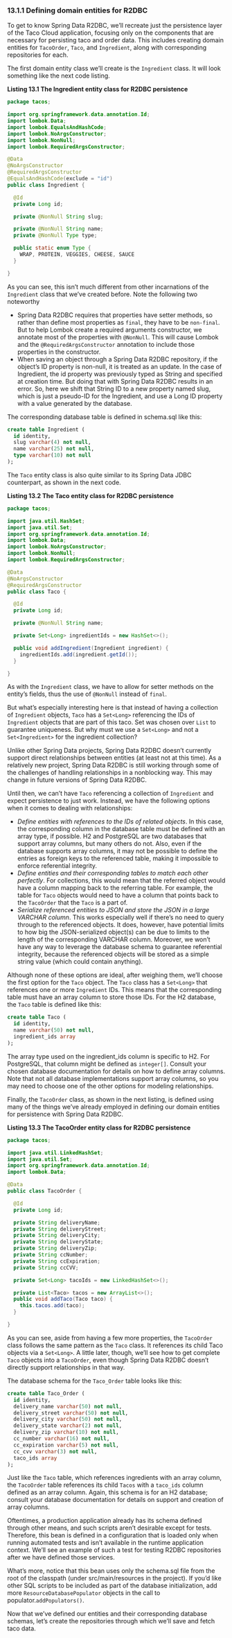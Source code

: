 ### 13.1.1 Defining domain entities for R2DBC

To get to know Spring Data R2DBC, we’ll recreate just the persistence layer of the Taco Cloud application, focusing only on the components that are necessary for persisting taco and order data. This includes creating domain entities for `TacoOrder`, `Taco`, and `Ingredient`, along with corresponding repositories for each.

The first domain entity class we’ll create is the `Ingredient` class. It will look something like the next code listing.

**Listing 13.1 The Ingredient entity class for R2DBC persistence**

```java
package tacos;

import org.springframework.data.annotation.Id;
import lombok.Data;
import lombok.EqualsAndHashCode;
import lombok.NoArgsConstructor;
import lombok.NonNull;
import lombok.RequiredArgsConstructor;

@Data
@NoArgsConstructor
@RequiredArgsConstructor
@EqualsAndHashCode(exclude = "id")
public class Ingredient {

  @Id
  private Long id;

  private @NonNull String slug;

  private @NonNull String name;
  private @NonNull Type type;

  public static enum Type {
    WRAP, PROTEIN, VEGGIES, CHEESE, SAUCE
  }

}
```

As you can see, this isn’t much different from other incarnations of the `Ingredient` class that we’ve created before. Note the following two noteworthy

* Spring Data R2DBC requires that properties have setter methods, so rather than define most properties as `final`, they have to be `non-final`. But to help Lombok create a required arguments constructor, we annotate most of the properties with `@NonNull`. This will cause Lombok and the `@RequiredArgsConstructor` annotation to include those properties in the constructor.
* When saving an object through a Spring Data R2DBC repository, if the object’s ID property is non-null, it is treated as an update. In the case of Ingredient, the id property was previously typed as String and specified at creation time. But doing that with Spring Data R2DBC results in an error. So, here we shift that String ID to a new property named slug, which is just a pseudo-ID for the Ingredient, and use a Long ID property with a value generated by the database.

The corresponding database table is defined in schema.sql like this:

```sql
create table Ingredient (
  id identity,
  slug varchar(4) not null,
  name varchar(25) not null,
  type varchar(10) not null
);
```

The `Taco` entity class is also quite similar to its Spring Data JDBC counterpart, as shown in the next code.

**Listing 13.2 The Taco entity class for R2DBC persistence**

```java
package tacos;

import java.util.HashSet;
import java.util.Set;
import org.springframework.data.annotation.Id;
import lombok.Data;
import lombok.NoArgsConstructor;
import lombok.NonNull;
import lombok.RequiredArgsConstructor;

@Data
@NoArgsConstructor
@RequiredArgsConstructor
public class Taco {

  @Id
  private Long id;

  private @NonNull String name;

  private Set<Long> ingredientIds = new HashSet<>();

  public void addIngredient(Ingredient ingredient) {
    ingredientIds.add(ingredient.getId());
  }

}
```

As with the `Ingredient` class, we have to allow for setter methods on the entity’s fields, thus the use of `@NonNull` instead of `final`.

But what’s especially interesting here is that instead of having a collection of `Ingredient` objects, `Taco` has a `Set<Long>` referencing the IDs of `Ingredient` objects that are part of this taco. Set was chosen over `List` to guarantee uniqueness. But why must we use a `Set<Long>` and not a `Set<Ingredient>` for the ingredient collection?

Unlike other Spring Data projects, Spring Data R2DBC doesn’t currently support direct relationships between entities (at least not at this time). As a relatively new project, Spring Data R2DBC is still working through some of the challenges of handling relationships in a nonblocking way. This may change in future versions of Spring Data R2DBC.

Until then, we can’t have `Taco` referencing a collection of `Ingredient` and expect persistence to just work. Instead, we have the following options when it comes to dealing with relationships:

* _Define entities with references to the IDs of related objects_. In this case, the corresponding column in the database table must be defined with an array type, if possible. H2 and PostgreSQL are two databases that support array columns, but many others do not. Also, even if the database supports array columns, it may not be possible to define the entries as foreign keys to the referenced table, making it impossible to enforce referential integrity.
* _Define entities and their corresponding tables to match each other perfectly_. For collections, this would mean that the referred object would have a column mapping back to the referring table. For example, the table for `Taco` objects would need to have a column that points back to the `TacoOrder` that the `Taco` is a part of.
* _Serialize referenced entities to JSON and store the JSON in a large VARCHAR column_. This works especially well if there’s no need to query through to the referenced objects. It does, however, have potential limits to how big the JSON-serialized object(s) can be due to limits to the length of the corresponding VARCHAR column. Moreover, we won’t have any way to leverage the database schema to guarantee referential integrity, because the referenced objects will be stored as a simple string value (which could contain anything).

Although none of these options are ideal, after weighing them, we’ll choose the first option for the `Taco` object. The `Taco` class has a `Set<Long>` that references one or more `Ingredient` IDs. This means that the corresponding table must have an array column to store those IDs. For the H2 database, the `Taco` table is defined like this:

```sql
create table Taco (
  id identity,
  name varchar(50) not null,
  ingredient_ids array
);
```

The array type used on the ingredient_ids column is specific to H2. For PostgreSQL, that column might be defined as `integer[]`. Consult your chosen database documentation for details on how to define array columns. Note that not all database implementations support array columns, so you may need to choose one of the other options for modeling relationships.

Finally, the `TacoOrder` class, as shown in the next listing, is defined using many of the things we’ve already employed in defining our domain entities for persistence with Spring Data R2DBC.

**Listing 13.3 The TacoOrder entity class for R2DBC persistence**

```java
package tacos;

import java.util.LinkedHashSet;
import java.util.Set;
import org.springframework.data.annotation.Id;
import lombok.Data;

@Data
public class TacoOrder {

  @Id
  private Long id;

  private String deliveryName;
  private String deliveryStreet;
  private String deliveryCity;
  private String deliveryState;
  private String deliveryZip;
  private String ccNumber;
  private String ccExpiration;
  private String ccCVV;

  private Set<Long> tacoIds = new LinkedHashSet<>();

  private List<Taco> tacos = new ArrayList<>();
  public void addTaco(Taco taco) {
    this.tacos.add(taco);
  }

}
```

As you can see, aside from having a few more properties, the `TacoOrder` class follows the same pattern as the `Taco` class. It references its child Taco objects via a `Set<Long>`. A little later, though, we’ll see how to get complete `Taco` objects into a `TacoOrder`, even though Spring Data R2DBC doesn’t directly support relationships in that way.

The database schema for the `Taco_Order` table looks like this:

```sql
create table Taco_Order (
  id identity,
  delivery_name varchar(50) not null,
  delivery_street varchar(50) not null,
  delivery_city varchar(50) not null,
  delivery_state varchar(2) not null,
  delivery_zip varchar(10) not null,
  cc_number varchar(16) not null,
  cc_expiration varchar(5) not null,
  cc_cvv varchar(3) not null,
  taco_ids array
);
```

Just like the `Taco` table, which references ingredients with an array column, the `TacoOrder` table references its child `Tacos` with a `taco_ids` column defined as an array column. Again, this schema is for an H2 database; consult your database documentation for details on support and creation of array columns.

Oftentimes, a production application already has its schema defined through other means, and such scripts aren’t desirable except for tests. Therefore, this bean is defined in a configuration that is loaded only when running automated tests and isn’t available in the runtime application context. We’ll see an example of such a test for testing R2DBC repositories after we have defined those services.

What’s more, notice that this bean uses only the schema.sql file from the root of the classpath (under src/main/resources in the project). If you’d like other SQL scripts to be included as part of the database initialization, add more `ResourceDatabasePopulator` objects in the call to populator.`addPopulators()`.

Now that we’ve defined our entities and their corresponding database schemas, let’s create the repositories through which we’ll save and fetch taco data.